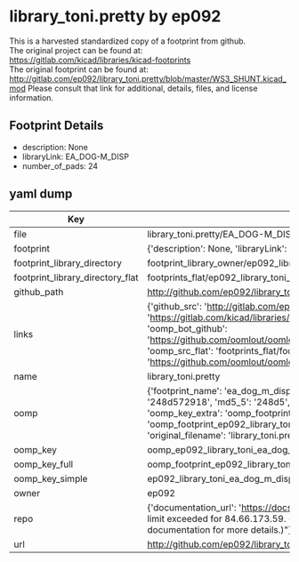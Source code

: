 # library_toni.pretty by ep092  
This is a harvested standardized copy of a footprint from github.  
The original project can be found at:  
https://gitlab.com/kicad/libraries/kicad-footprints  
The original footprint can be found at:
http://gitlab.com/ep092/library_toni.pretty/blob/master/WS3_SHUNT.kicad_mod
Please consult that link for additional, details, files, and license information.  
## Footprint Details
* description: None  
* libraryLink: EA_DOG-M_DISP  
* number_of_pads: 24  
## yaml dump  
| Key | Value |  
| --- | --- |  
| file | library_toni.pretty/EA_DOG-M_DISP.kicad_mod |  
| footprint | {'description': None, 'libraryLink': 'EA_DOG-M_DISP', 'number_of_pads': 24} |  
| footprint_library_directory | footprint_library_owner/ep092_library_toni.pretty |  
| footprint_library_directory_flat | footprints_flat/ep092_library_toni_ea_dog_m_disp/working |  
| github_path | http://github.com/ep092/library_toni.pretty/blob/master/EA_DOG-M_DISP.kicad_mod |  
| links | {'github_src': 'http://gitlab.com/ep092/library_toni.pretty/blob/master/WS3_SHUNT.kicad_mod', 'github_src_repo': 'https://gitlab.com/kicad/libraries/kicad-footprints', 'oomp_bot': 'footprints/ep092_library_toni_ea_dog_m_disp/working', 'oomp_bot_github': 'https://github.com/oomlout/oomlout_oomp_footprint_bot/tree/main/footprints/ep092_library_toni_ea_dog_m_disp/working', 'oomp_src_flat': 'footprints_flat/footprints_flat/ep092_library_toni_ea_dog_m_disp/working', 'oomp_src_flat_github': 'https://github.com/oomlout/oomlout_oomp_footprint_src/tree/main/footprints_flat/ep092_library_toni_ea_dog_m_disp/working'} |  
| name | library_toni.pretty |  
| oomp | {'footprint_name': 'ea_dog_m_disp', 'library_name': 'library_toni', 'md5': '248d572918eb1d04a423e8843feeff5b', 'md5_10': '248d572918', 'md5_5': '248d5', 'md5_6': '248d57', 'oomp_key': 'oomp_ep092_library_toni_ea_dog_m_disp', 'oomp_key_extra': 'oomp_footprint_ep092_library_toni_ea_dog_m_disp', 'oomp_key_full': 'oomp_footprint_ep092_library_toni_ea_dog_m_disp_248d57', 'oomp_key_simple': 'ep092_library_toni_ea_dog_m_disp', 'original_filename': 'library_toni.pretty/EA_DOG-M_DISP.kicad_mod', 'owner_name': 'ep092'} |  
| oomp_key | oomp_ep092_library_toni_ea_dog_m_disp |  
| oomp_key_full | oomp_footprint_ep092_library_toni_ea_dog_m_disp |  
| oomp_key_simple | ep092_library_toni_ea_dog_m_disp |  
| owner | ep092 |  
| repo | {'documentation_url': 'https://docs.github.com/rest/overview/resources-in-the-rest-api#rate-limiting', 'message': "API rate limit exceeded for 84.66.173.59. (But here's the good news: Authenticated requests get a higher rate limit. Check out the documentation for more details.)"} |  
| url | http://github.com/ep092/library_toni.pretty |  

